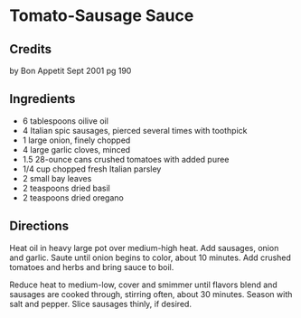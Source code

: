 # Tomato-Sausage Sauce 

## Credits

by Bon Appetit Sept 2001 pg 190

## Ingredients

- 6 tablespoons oilive oil
- 4 Italian spic sausages, pierced several times with toothpick
- 1 large onion, finely chopped
- 4 large garlic cloves, minced
- 1.5 28-ounce cans crushed tomatoes with added puree
- 1/4 cup chopped fresh Italian parsley
- 2 small bay leaves
- 2 teaspoons dried basil
- 2 teaspoons dried oregano

## Directions

Heat oil in heavy large pot over medium-high heat. Add sausages, onion and garlic. Saute until onion begins to color, about 10 minutes. Add crushed tomatoes and herbs and bring sauce to boil.  
  
 Reduce heat to medium-low, cover and smimmer until flavors blend and sausages are cooked through, stirring often, about 30 minutes. Season with salt and pepper. Slice sausages thinly, if desired.


